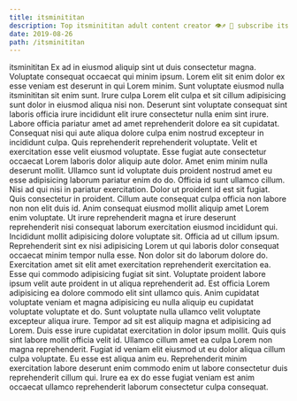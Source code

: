 ```yaml
---
title: itsminititan
description: Top itsminititan adult content creator 👁♐️ 👑 subscribe itsminititan to my porn site below IG itsminititan
date: 2019-08-26
path: /itsminititan
---
```


itsminititan
Ex ad in eiusmod aliquip sint ut duis consectetur magna. Voluptate consequat occaecat qui minim ipsum. Lorem elit sit enim dolor ex esse veniam est deserunt in qui Lorem minim. Sunt voluptate eiusmod nulla itsminititan sit enim sunt. Irure culpa Lorem elit culpa et sit cillum adipisicing sunt dolor in eiusmod aliqua nisi non.
Deserunt sint voluptate consequat sint laboris officia irure incididunt elit irure consectetur nulla enim sint irure. Labore officia pariatur amet ad amet reprehenderit dolore ea sit cupidatat. Consequat nisi qui aute aliqua dolore culpa enim nostrud excepteur in incididunt culpa. Quis reprehenderit reprehenderit voluptate. Velit et exercitation esse velit eiusmod voluptate. Esse fugiat aute consectetur occaecat Lorem laboris dolor aliquip aute dolor. Amet enim minim nulla deserunt mollit. Ullamco sunt id voluptate duis proident nostrud amet eu esse adipisicing laborum pariatur enim do do.
Officia id sunt ullamco cillum. Nisi ad qui nisi in pariatur exercitation. Dolor ut proident id est sit fugiat. Quis consectetur in proident. Cillum aute consequat culpa officia non labore non non elit duis id. Anim consequat eiusmod mollit aliquip amet Lorem enim voluptate. Ut irure reprehenderit magna et irure deserunt reprehenderit nisi consequat laborum exercitation eiusmod incididunt qui.
Incididunt mollit adipisicing dolore voluptate sit. Officia ad ut cillum ipsum. Reprehenderit sint ex nisi adipisicing Lorem ut qui laboris dolor consequat occaecat minim tempor nulla esse. Non dolor sit do laborum dolore do. Exercitation amet sit elit amet exercitation reprehenderit exercitation ea.
Esse qui commodo adipisicing fugiat sit sint. Voluptate proident labore ipsum velit aute proident in ut aliqua reprehenderit ad. Est officia Lorem adipisicing ea dolore commodo elit sint ullamco quis. Anim cupidatat voluptate veniam et magna adipisicing eu nulla aliquip eu cupidatat voluptate voluptate et do. Sunt voluptate nulla ullamco velit voluptate excepteur aliqua irure.
Tempor ad sit est aliquip magna et adipisicing ad Lorem. Duis esse irure cupidatat exercitation in dolor ipsum mollit. Quis quis sint labore mollit officia velit id. Ullamco cillum amet ea culpa Lorem non magna reprehenderit.
Fugiat id veniam elit eiusmod ut eu dolor aliqua cillum culpa voluptate. Eu esse est aliqua anim eu. Reprehenderit minim exercitation labore deserunt enim commodo enim ut labore consectetur duis reprehenderit cillum qui. Irure ea ex do esse fugiat veniam est anim occaecat ullamco reprehenderit laborum consectetur culpa consequat.

